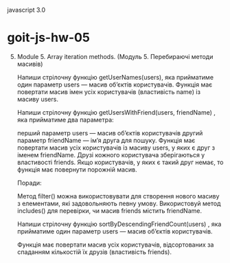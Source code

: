 javascript 3.0

# goit-js-hw-05

5. Module 5. Array iteration methods. (Mодуль 5. Перебираючі методи масивів)

   <!-- Виконуй це завдання у файлі task-1.js -->

   Напиши стрілочну функцію getUserNames(users), яка прийматиме один параметр
   users — масив об’єктів користувачів. Функція має повертати масив імен усіх
   користувачів (властивість name) із масиву users.

   <!-- Виконуй це завдання у файлі task-2.js -->

   Напиши стрілочну функцію getUsersWithFriend(users, friendName) , яка
   прийматиме два параметра:

   перший параметр users — масив об’єктів користувачів другий параметр
   friendName — ім’я друга для пошуку. Функція має повертати масив усіх
   користувачів із масиву users, у яких є друг з іменем friendName. Друзі
   кожного користувача зберігаються у властивості friends. Якщо користувачів, у
   яких є такий друг немає, то функція має повернути порожній масив.

   Поради:

   Метод filter() можна використовувати для створення нового масиву з
   елементами, які задовольняють певну умову. Використовуй метод includes() для
   перевірки, чи масив friends містить friendName.

   <!-- Виконуй це завдання у файлі task-3.js -->

   Напиши стрілочну функцію sortByDescendingFriendCount(users) , яка прийматиме
   один параметр users — масив об’єктів користувачів.

   Функція має повертати масив усіх користувачів, відсортованих за спаданням
   кількостій їх друзів (властивість friends).
